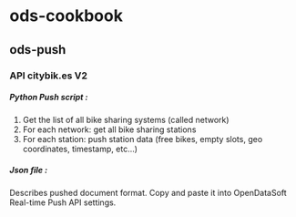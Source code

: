 # ods-cookbook

## ods-push

### API citybik.es V2

##### Python Push script :

1. Get the list of all bike sharing systems (called network)
2. For each network: get all bike sharing stations
3. For each station: push station data (free bikes, empty slots, geo coordinates, timestamp, etc...) 

##### Json file :
 
Describes pushed document format. Copy and paste it into OpenDataSoft Real-time Push API settings. 